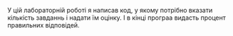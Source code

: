 У цій лабораторній роботі я написав код, у якому потрібно вказати кількість завданнь і надати їм оцінку. І в кінці програа видасть процент правильних відповідей.